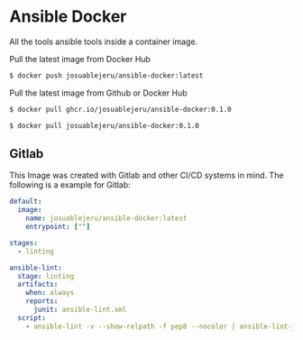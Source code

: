 # Ansible Docker

All the tools ansible tools inside a container image.

Pull the latest image from Docker Hub
```bash
$ docker push josuablejeru/ansible-docker:latest
```

Pull the latest image from Github or Docker Hub
```bash
$ docker pull ghcr.io/josuablejeru/ansible-docker:0.1.0
```
```bash
$ docker pull josuablejeru/ansible-docker:0.1.0
```


## Gitlab
This Image was created with Gitlab and other CI/CD systems in mind.
The following is a example for Gitlab:

```yaml
default:
  image: 
    name: josuablejeru/ansible-docker:latest
    entrypoint: [""]

stages:
  - linting

ansible-lint:
  stage: linting
  artifacts:
    when: always
    reports:
      junit: ansible-lint.xml
  script:
    - ansible-lint -v --show-relpath -f pep8 --nocolor | ansible-lint-junit -o ansible-lint.xml
```

